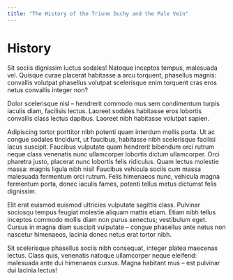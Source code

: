 ```yaml
---
title: "The History of the Triune Duchy and the Pale Vein"
---
```


# History

Sit sociis dignissim luctus sodales! Natoque inceptos tempus, malesuada vel.
Quisque curae placerat habitasse a arcu torquent, phasellus magnis: convallis
volutpat phasellus volutpat scelerisque enim torquent cras eros netus
convallis integer non?

Dolor scelerisque nisl – hendrerit commodo mus sem condimentum turpis iaculis
diam, facilisis lectus. Laoreet sodales habitasse eros lobortis convallis
class lectus dapibus. Laoreet nibh habitasse volutpat sapien.

Adipiscing tortor porttitor nibh potenti quam interdum mollis porta. Ut ac
congue sodales tincidunt, ut faucibus, habitasse nibh scelerisque facilisi
lacus suscipit. Faucibus vulputate quam hendrerit bibendum orci rutrum neque
class venenatis nunc ullamcorper lobortis dictum ullamcorper. Orci pharetra
justo, placerat nunc lobortis felis ridiculus. Quam lectus molestie massa:
magnis ligula nibh nisi! Faucibus vehicula sociis cum massa malesuada
fermentum orci rutrum. Felis himenaeos nunc, vehicula magna fermentum porta,
donec iaculis fames, potenti tellus metus dictumst felis dignissim.

Elit erat euismod euismod ultricies vulputate sagittis class. Pulvinar
sociosqu tempus feugiat molestie aliquam mattis etiam. Etiam nibh tellus
inceptos commodo mollis diam non purus senectus; vestibulum eget. Cursus in
magna diam suscipit vulputate – congue phasellus ante netus non nascetur
himenaeos, lacinia donec netus erat tortor nibh.

Sit scelerisque phasellus sociis nibh consequat, integer platea maecenas
lectus. Class quis, venenatis natoque ullamcorper neque eleifend: malesuada
ante dui himenaeos cursus. Magna habitant mus – est pulvinar dui lacinia
lectus!
